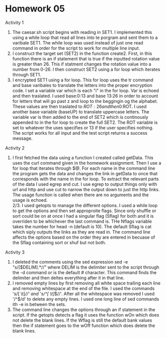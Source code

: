 Homework 05
===========
Activity 1

1. The caesar.sh script begins with reading in SET1.  I implemented this using a while loop that read all lines into te porgram and sent them to a varibale SET1.  The while loop was used instead of just one read command in order for the script to work for multiple line input.  
2. I construct the target set (SET2)  in the function create2.  First, in this function there is an if statement that is true if the inputted rotation value is greater than 26.  This if statment changes the rotation value into a number from 0-26.  I then construct SET2 using a for loop which iterates through SET1.  
3.  I encrypted SET1 using a for loop.  This for loop uses the tr command and base varibales to translate the letters into the proper encryption code. 
I set a variable var which is each "i" in the for loop.  Var is echoed and then traslated.  I used base:0:13 and base 13:26 in order to account for letters that will go past z and loop to the beggingin og the alphabet.  These values are then traslated to $ROT:26 and then 0:$ROT.  I used another base variable (baseUP) to translate uppercase letters.  The variable var is then added to the end of SET2 which is continously appended to in the for loop to create the full SET2.  The ROT variable is set to whatever the uses specifies or 13 if the user specifies nothing.  The script works for all input and the test script returns a success message.  

Activity 2

1. I first fetched the data using a function I created called getData.  This uses the curl command given in the homework assignment.  Then I use a for loop that iterates through $@.  For each name in the command line the program gets the data and changes the link in getData to once that corresponds with the name in the for loop.  To extract the relevant parts of the data I used egrep and cut.  I use egrep to output things only with url and http and use cut to narrow the output down to just the http links. The usage function is called when there are no arguments and the usage is echoed.   
2/3.  I used getopts to manage the different options.  I used a while loop to get the options and then set approproite flags.  Since only shuffle or sort could be on at once I had a singular flag (Sflag) for both and it is overriden to be whichever the last command is.  THe Nflags variable takes the number for head -n (default is 10).  The default Sflag is cat which siply outputs the links as they are read in.  The command line affects the options based on the order they are entered in becuase of the Sflag containing sort or shuf but not both.  

Activity 3

1. I deleted the comments using the sed expression sed -e "s/[$DELIM].*//" where DELIM is the delimiter sent to the script through the -d command or is the default # character.  This command finds the delimiter and then deltes everything after it in that line.  
2.  I removed empty lines by first removing all white space trailing each line and removing whitespace at the end of the file.  I used the commands 's/[ \t]*//' and 's/^[ \t]*$//'.  After all the whitespace was removed I used '/^$/d' to delete any empty lines.  I used one long line of sed commands ith -e in between the sets. 
3.  The command line changes the options through an if statement in the script.  If the getopts detects a flag it uses the function wOn which does not delete the blank lines.  If the Wflag is still the default bank values then the if statement goes to the wOff function which does delete the blank lines.  

